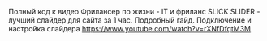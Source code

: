 Полный код к видео
Фрилансер по жизни - IT и фриланс
SLICK SLIDER - лучший слайдер для сайта за 1 час. Подробный гайд. Подключение и настройка слайдера
https://www.youtube.com/watch?v=rXNfDfqtM3M
